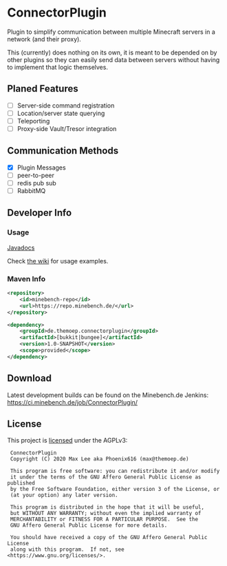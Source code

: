 # ConnectorPlugin

Plugin to simplify communication between multiple Minecraft servers in a network (and their proxy).

This (currently) does nothing on its own, it is meant to be depended on by other plugins so they can easily send data between servers without having to implement that logic themselves.

## Planed Features
- [ ] Server-side command registration
- [ ] Location/server state querying
- [ ] Teleporting
- [ ] Proxy-side Vault/Tresor integration

## Communication Methods

- [x] Plugin Messages
- [ ] peer-to-peer
- [ ] redis pub sub
- [ ] RabbitMQ

## Developer Info

### Usage

[Javadocs](https://docs.phoenix616.dev/connectorplugin/)

Check [the wiki](https://wiki.phoenix616.dev/plugin:connectorplugin:usage:start) for usage examples.

### Maven Info

```xml
<repository>
    <id>minebench-repo</id>
    <url>https://repo.minebench.de/</url>
</repository>
```

```xml
<dependency>
    <groupId>de.themoep.connectorplugin</groupId>
    <artifactId>[bukkit|bungee]</artifactId>
    <version>1.0-SNAPSHOT</version>
    <scope>provided</scope>
</dependency>
```

## Download

Latest development builds can be found on the Minebench.de Jenkins: https://ci.minebench.de/job/ConnectorPlugin/

## License

This project is [licensed](LICENSE) under the AGPLv3:

```
 ConnectorPlugin
 Copyright (C) 2020 Max Lee aka Phoenix616 (max@themoep.de)

 This program is free software: you can redistribute it and/or modify
 it under the terms of the GNU Affero General Public License as published
 by the Free Software Foundation, either version 3 of the License, or
 (at your option) any later version.

 This program is distributed in the hope that it will be useful,
 but WITHOUT ANY WARRANTY; without even the implied warranty of
 MERCHANTABILITY or FITNESS FOR A PARTICULAR PURPOSE.  See the
 GNU Affero General Public License for more details.

 You should have received a copy of the GNU Affero General Public License
 along with this program.  If not, see <https://www.gnu.org/licenses/>.
```
